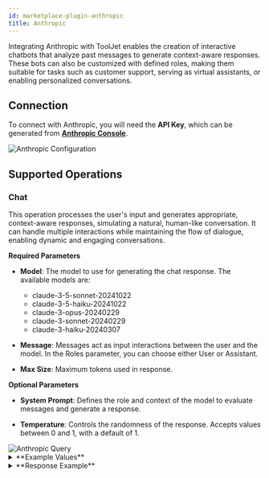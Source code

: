 ```yaml
---
id: marketplace-plugin-anthropic
title: Anthropic
---
```


Integrating Anthropic with ToolJet enables the creation of interactive chatbots that analyze past messages to generate context-aware responses. These bots can also be customized with defined roles, making them suitable for tasks such as customer support, serving as virtual assistants, or enabling personalized conversations.

## Connection

To connect with Anthropic, you will need the **API Key**, which can be generated from **[Anthropic Console](https://console.anthropic.com/)**.

<img className="screenshot-full" src="/img/marketplace/plugins/anthropic/config.png" alt="Anthropic Configuration" />

## Supported Operations

### Chat

This operation processes the user's input and generates appropriate, context-aware responses, simulating a natural, human-like conversation. It can handle multiple interactions while maintaining the flow of dialogue, enabling dynamic and engaging conversations.

**Required Parameters**

- **Model**: The model to use for generating the chat response. The available models are:
    - claude-3-5-sonnet-20241022
    - claude-3-5-haiku-20241022
    - claude-3-opus-20240229
    - claude-3-sonnet-20240229
    - claude-3-haiku-20240307

- **Message**: Messages act as input interactions between the user and the model. In the Roles parameter, you can choose either User or Assistant.

- **Max Size**: Maximum tokens used in response.

**Optional Parameters**

- **System Prompt**: Defines the role and context of the model to evaluate messages and generate a response.

- **Temperature**: Controls the randomness of the response. Accepts values between 0 and 1, with a default of 1.

<img className="screenshot-full" src="/img/marketplace/plugins/anthropic/query.png" alt="Anthropic Query" />

<details>
<summary>**Example Values**</summary>

```yaml
Model: claude-3-5-sonnet-20241022
System Prompt: You are an AI assistant that provides detailed, accurate, and polite responses.
Message: [
  {"role": "user", "content": "Hello!"},
  {"role": "assistant", "content": "Hello, How can I assist you today?"},
  {"role": "user", "content": "Can you explain the benefits of AI in healthcare?"}
]
Temperature: 0.7
Max size: 512
```

</details>

<details>
<summary>**Response Example**</summary>

```json
[
  {
    "type": "text",
    "text": "AI has numerous significant benefits in healthcare. Here are some key advantages:nn1. Diagnosis and Disease Detectionn- Faster and more accurate diagnosis through image analysis (X-rays, MRIs, CT scans)n- Early detection of diseases like cancern- Pattern recognition in patient symptoms and medical historynn2. Treatment Planningn- Personalized treatment recommendationsn- Drug interaction predictionsn- Treatment outcome forecastingn- Precision medicine based on patient datann3. Administrative Tasksn- Automated appointment schedulingn- Medical record managementn- Billing and insurance processingn- Reducing paperwork and administrative burdennn4. Patient Caren- Remote patient monitoringn- Virtual health assistantsn- Personalized care recommendationsn- Medication adherence trackingnn5. Research and Drug Developmentn- Accelerated drug discoveryn- Clinical trial matchingn- Analysis of medical research datan- Identification of new treatment approachesnn6. Preventive Caren- Risk prediction and assessmentn- Population health managementn- Lifestyle recommendationsn- Early intervention opportunitiesnn7. Cost Reductionn- Improved efficiencyn- Reduced medical errorsn- Better resource allocationn- Streamlined operationsnn8. Accessibilityn- 24/7 availability of basic healthcare informationn- Improved access to healthcare in remote areasn- Reduced wait timesn- Better distribution of medical expertisennThese benefits continue to expand as AI technology advances and becomes more integrated into healthcare systems."
  }
]
```

</details>
